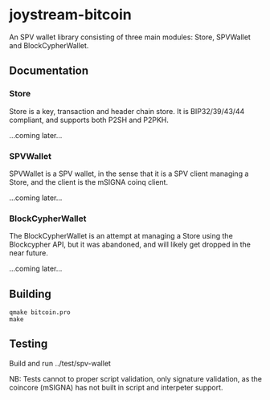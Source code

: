 
# joystream-bitcoin

An SPV wallet library consisting of three main modules: Store, SPVWallet and BlockCypherWallet. 

## Documentation

### Store
Store is a key, transaction and header chain store. It is BIP32/39/43/44 compliant, and supports
both P2SH and P2PKH. 

...coming later...

### SPVWallet 
SPVWallet is a SPV wallet, in the sense that it is a SPV client managing a Store, and the client is
the mSIGNA coinq client.

...coming later...

### BlockCypherWallet 
The BlockCypherWallet is an attempt at managing a Store using the Blockcypher API, but it was abandoned,
and will likely get dropped in the near future.

...coming later...

## Building

```
qmake bitcoin.pro
make
```

## Testing

Build and run ../test/spv-wallet

NB: Tests cannot to proper script validation, only signature validation, as the coincore (mSIGNA) has not built in script and interpeter support.
